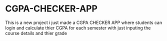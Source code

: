 # CGPA-CHECKER-APP
This is a new project i just made a CGPA CHECKER APP where students can login and calculate thier CGPA for each semester with just inputing the course details and thier grade
